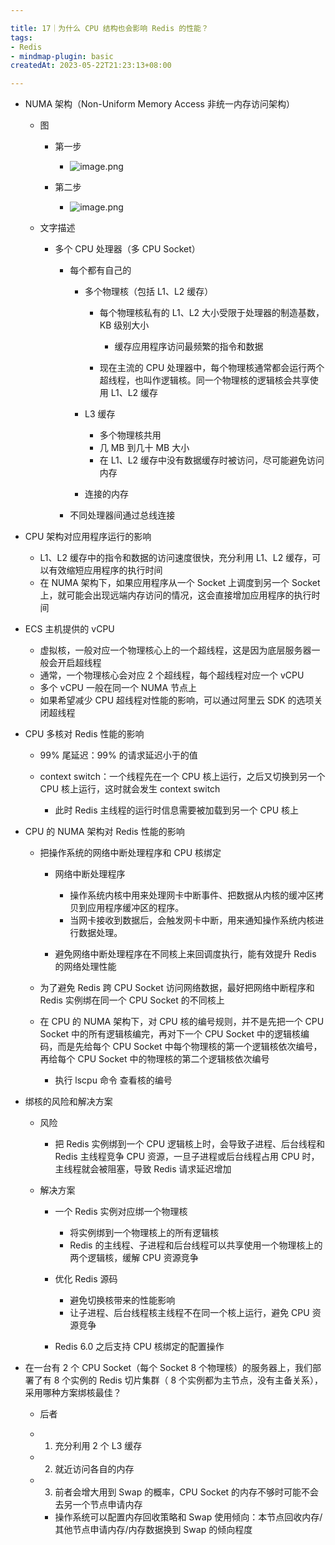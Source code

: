 ```yaml
---

title: 17｜为什么 CPU 结构也会影响 Redis 的性能？
tags:
- Redis
- mindmap-plugin: basic
createdAt: 2023-05-22T21:23:13+08:00

---
```


- NUMA 架构（Non-Uniform Memory Access 非统一内存访问架构）

  - 图

    - 第一步
      - ![image.png](https://cdn.jsdelivr.net/gh/11ze/static/images/redis-17-1.png)

    - 第二步
      - ![image.png](https://cdn.jsdelivr.net/gh/11ze/static/images/redis-17-2.png)

  - 文字描述

    - 多个 CPU 处理器（多 CPU Socket）

      - 每个都有自己的

          - 多个物理核（包括 L1、L2 缓存）

            - 每个物理核私有的 L1、L2 大小受限于处理器的制造基数，KB 级别大小

              - 缓存应用程序访问最频繁的指令和数据

            - 现在主流的 CPU 处理器中，每个物理核通常都会运行两个超线程，也叫作逻辑核。同一个物理核的逻辑核会共享使用 L1、L2 缓存

        - L3 缓存

          - 多个物理核共用
          - 几 MB 到几十 MB 大小
          - 在 L1、L2 缓存中没有数据缓存时被访问，尽可能避免访问内存

        - 连接的内存

      - 不同处理器间通过总线连接

- CPU 架构对应用程序运行的影响

  - L1、L2 缓存中的指令和数据的访问速度很快，充分利用 L1、L2 缓存，可以有效缩短应用程序的执行时间
  - 在 NUMA 架构下，如果应用程序从一个 Socket 上调度到另一个 Socket 上，就可能会出现远端内存访问的情况，这会直接增加应用程序的执行时间

- ECS 主机提供的 vCPU 

  - 虚拟核，一般对应一个物理核心上的一个超线程，这是因为底层服务器一般会开启超线程
  - 通常，一个物理核心会对应 2 个超线程，每个超线程对应一个 vCPU
  - 多个 vCPU 一般在同一个 NUMA 节点上
  - 如果希望减少 CPU 超线程对性能的影响，可以通过阿里云 SDK 的选项关闭超线程

- CPU 多核对 Redis 性能的影响

  - 99% 尾延迟：99% 的请求延迟小于的值
  - context switch：一个线程先在一个 CPU 核上运行，之后又切换到另一个 CPU 核上运行，这时就会发生 context switch

    - 此时 Redis 主线程的运行时信息需要被加载到另一个 CPU 核上

- CPU 的 NUMA 架构对 Redis 性能的影响

  - 把操作系统的网络中断处理程序和 CPU 核绑定

    - 网络中断处理程序

      - 操作系统内核中用来处理网卡中断事件、把数据从内核的缓冲区拷贝到应用程序缓冲区的程序。
      - 当网卡接收到数据后，会触发网卡中断，用来通知操作系统内核进行数据处理。

    - 避免网络中断处理程序在不同核上来回调度执行，能有效提升 Redis 的网络处理性能

  - 为了避免 Redis 跨 CPU Socket 访问网络数据，最好把网络中断程序和 Redis 实例绑在同一个 CPU Socket 的不同核上
  - 在 CPU 的 NUMA 架构下，对 CPU 核的编号规则，并不是先把一个 CPU Socket 中的所有逻辑核编完，再对下一个 CPU Socket 中的逻辑核编码，而是先给每个 CPU Socket 中每个物理核的第一个逻辑核依次编号，再给每个 CPU Socket 中的物理核的第二个逻辑核依次编号

    - 执行 lscpu 命令 查看核的编号

- 绑核的风险和解决方案

  - 风险

    - 把 Redis 实例绑到一个 CPU 逻辑核上时，会导致子进程、后台线程和 Redis 主线程竞争 CPU 资源，一旦子进程或后台线程占用 CPU 时，主线程就会被阻塞，导致 Redis 请求延迟增加

  - 解决方案

    - 一个 Redis 实例对应绑一个物理核

      - 将实例绑到一个物理核上的所有逻辑核
      - Redis 的主线程、子进程和后台线程可以共享使用一个物理核上的两个逻辑核，缓解 CPU 资源竞争

    - 优化 Redis 源码

      - 避免切换核带来的性能影响
      - 让子进程、后台线程核主线程不在同一个核上运行，避免 CPU 资源竞争

    - Redis 6.0 之后支持 CPU 核绑定的配置操作

- 在一台有 2 个 CPU Socket（每个 Socket 8 个物理核）的服务器上，我们部署了有 8 个实例的 Redis 切片集群（ 8 个实例都为主节点，没有主备关系），采用哪种方案绑核最佳？

  - 后者
  - 1. 充分利用 2 个 L3 缓存
  - 2. 就近访问各自的内存
  - 3. 前者会增大用到 Swap 的概率，CPU Socket 的内存不够时可能不会去另一个节点申请内存

    - 操作系统可以配置内存回收策略和 Swap 使用倾向：本节点回收内存/其他节点申请内存/内存数据换到 Swap 的倾向程度
